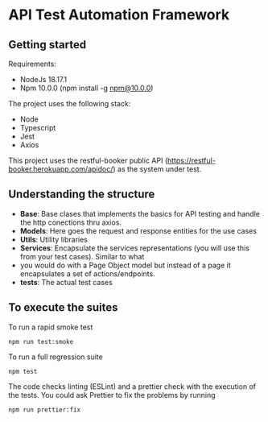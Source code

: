 # API Test Automation Framework

## Getting started

Requirements:

- NodeJs 18.17.1
- Npm 10.0.0 (npm install -g npm@10.0.0)

The project uses the following stack:

- Node
- Typescript
- Jest
- Axios

This project uses the restful-booker public API (https://restful-booker.herokuapp.com/apidoc/) as the system under test.

## Understanding the structure

- **Base**: Base clases that implements the basics for API testing and handle the http conections thru axios.
- **Models**: Here goes the request and response entities for the use cases
- **Utils**: Utility libraries
- **Services**: Encapsulate the services representations (you will use this from your test cases). Similar to what
- you would do with a Page Object model but instead of a page it encapsulates a set of actions/endpoints.
- **tests**: The actual test cases

## To execute the suites

To run a rapid smoke test

    npm run test:smoke

To run a full regression suite

    npm test

The code checks linting (ESLint) and a prettier check with the execution of the tests.
You could ask Prettier to fix the problems by running

    npm run prettier:fix
